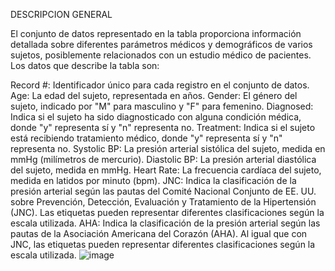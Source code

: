DESCRIPCION GENERAL 


El conjunto de datos representado en la tabla proporciona información detallada sobre diferentes parámetros médicos y demográficos de varios sujetos, posiblemente relacionados con un estudio médico de pacientes. Los datos que describe la tabla son:

Record #: Identificador único para cada registro en el conjunto de datos.
Age: La edad del sujeto, representada en años.
Gender: El género del sujeto, indicado por "M" para masculino y "F" para femenino.
Diagnosed: Indica si el sujeto ha sido diagnosticado con alguna condición médica, donde "y" representa sí y "n" representa no.
Treatment: Indica si el sujeto está recibiendo tratamiento médico, donde "y" representa sí y "n" representa no.
Systolic BP: La presión arterial sistólica del sujeto, medida en mmHg (milímetros de mercurio).
Diastolic BP: La presión arterial diastólica del sujeto, medida en mmHg.
Heart Rate: La frecuencia cardíaca del sujeto, medida en latidos por minuto (bpm).
JNC: Indica la clasificación de la presión arterial según las pautas del Comité Nacional Conjunto de EE. UU. sobre Prevención, Detección, Evaluación y Tratamiento de la Hipertensión (JNC). Las etiquetas pueden representar diferentes clasificaciones según la escala utilizada.
AHA: Indica la clasificación de la presión arterial según las pautas de la Asociación Americana del Corazón (AHA). Al igual que con JNC, las etiquetas pueden representar diferentes clasificaciones según la escala utilizada.
![image](https://github.com/Laboratorio-1/Registros-PPG/assets/164699984/8853bfab-6de2-4e11-8aa7-eb25d6aa8eb4)
